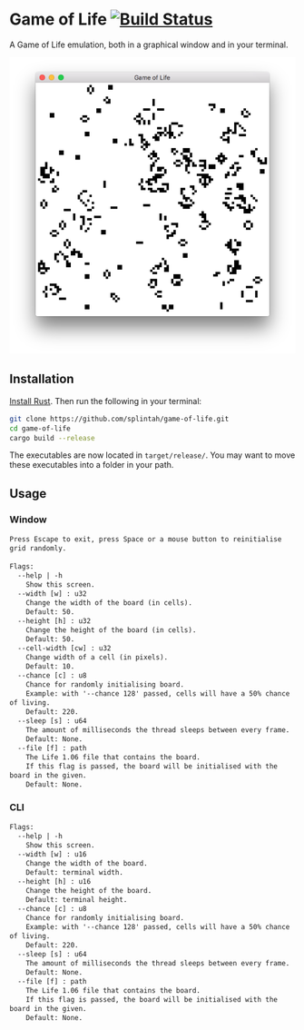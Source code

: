 # Game of Life [![Build Status](https://travis-ci.org/splintah/game-of-life.svg?branch=master)](https://travis-ci.org/splintah/game-of-life)
A Game of Life emulation, both in a graphical window and in your terminal.

![Window Demo](./window-demo.png)

## Installation
[Install Rust](https://www.rust-lang.org/en-US/). Then run the following in your terminal:

```bash
git clone https://github.com/splintah/game-of-life.git
cd game-of-life
cargo build --release
```

The executables are now located in `target/release/`.
You may want to move these executables into a folder in your path.

## Usage
### Window
```
Press Escape to exit, press Space or a mouse button to reinitialise grid randomly.

Flags:
  --help | -h
    Show this screen.
  --width [w] : u32
    Change the width of the board (in cells).
    Default: 50.
  --height [h] : u32
    Change the height of the board (in cells).
    Default: 50.
  --cell-width [cw] : u32
    Change width of a cell (in pixels).
    Default: 10.
  --chance [c] : u8
    Chance for randomly initialising board.
    Example: with '--chance 128' passed, cells will have a 50% chance of living.
    Default: 220.
  --sleep [s] : u64
    The amount of milliseconds the thread sleeps between every frame.
    Default: None.
  --file [f] : path
    The Life 1.06 file that contains the board.
    If this flag is passed, the board will be initialised with the board in the given.
    Default: None.
```

### CLI
```
Flags:
  --help | -h
    Show this screen.
  --width [w] : u16
    Change the width of the board.
    Default: terminal width.
  --height [h] : u16
    Change the height of the board.
    Default: terminal height.
  --chance [c] : u8
    Chance for randomly initialising board.
    Example: with '--chance 128' passed, cells will have a 50% chance of living.
    Default: 220.
  --sleep [s] : u64
    The amount of milliseconds the thread sleeps between every frame.
    Default: None.
  --file [f] : path
    The Life 1.06 file that contains the board.
    If this flag is passed, the board will be initialised with the board in the given.
    Default: None.
```
